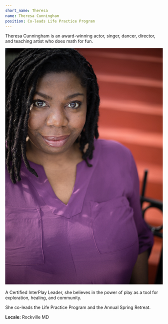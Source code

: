 ```yaml
---
short_name: Theresa
name: Theresa Cunningham
position: Co-leads Life Practice Program
---
```


Theresa Cunningham is an award-winning actor, singer, dancer, director, and
teaching artist who does math for fun.

![Theresa Cunningham](/assets/images/Theresa-Cunningham.jpg "Theresa Cunningham")

A Certified InterPlay Leader, she believes in the power of play as a tool for
exploration, healing, and community.

She co-leads the Life Practice Program and the Annual Spring Retreat.

**Locale:** Rockville MD
